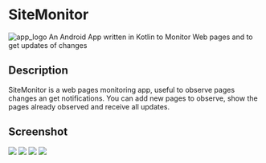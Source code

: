 # SiteMonitor
![app_logo](https://github.com/samirsalman/SiteMonitor/blob/master/images/2020/07/radar.png)
An Android App written in Kotlin to Monitor Web pages and to get updates of changes

## Description

SiteMonitor is a web pages monitoring app, useful to observe pages changes an get notifications. You can add new pages to observe, show the pages already observed and receive all updates.

## Screenshot

![](https://github.com/samirsalman/SiteMonitor/blob/master/images/2020/07/photo_2020-07-04_16-29-52.jpg)
![](https://github.com/samirsalman/SiteMonitor/blob/master/images/2020/07/photo_2020-07-04_16-29-45.jpg)
![](https://github.com/samirsalman/SiteMonitor/blob/master/images/2020/07/photo_2020-07-04_16-29-49.jpg)
![](https://github.com/samirsalman/SiteMonitor/blob/master/images/2020/07/photo_2020-07-04_16-29-01.jpg)
